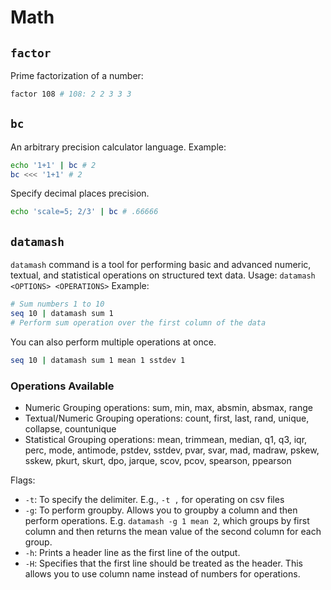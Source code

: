 # Math

## `factor`

Prime factorization of a number:

```bash
factor 108 # 108: 2 2 3 3 3
```

## `bc`

An arbitrary precision calculator language.
Example:

```bash
echo '1+1' | bc # 2
bc <<< '1+1' # 2
```

Specify decimal places precision.

```bash
echo 'scale=5; 2/3' | bc # .66666
```

## `datamash`

`datamash` command is a tool for performing basic and advanced numeric, textual, and statistical operations on structured text data.
Usage: `datamash <OPTIONS> <OPERATIONS>`
Example:

```bash
# Sum numbers 1 to 10
seq 10 | datamash sum 1
# Perform sum operation over the first column of the data
```

You can also perform multiple operations at once.

```bash
seq 10 | datamash sum 1 mean 1 sstdev 1
```

### Operations Available

- Numeric Grouping operations: sum, min, max, absmin, absmax, range
- Textual/Numeric Grouping operations: count, first, last, rand, unique, collapse, countunique
- Statistical Grouping operations: mean, trimmean, median, q1, q3, iqr, perc, mode, antimode, pstdev, sstdev, pvar, svar, mad, madraw, pskew, sskew, pkurt, skurt, dpo, jarque, scov, pcov, spearson, ppearson

Flags:

- `-t`: To specify the delimiter. E.g., `-t ,` for operating on csv files
- `-g`: To perform groupby. Allows you to groupby a column and then perform operations. E.g. `datamash -g 1 mean 2`, which groups by first column and then returns the mean value of the second column for each group.
- `-h`: Prints a header line as the first line of the output.
- `-H`: Specifies that the first line should be treated as the header. This allows you to use column name instead of numbers for operations.
